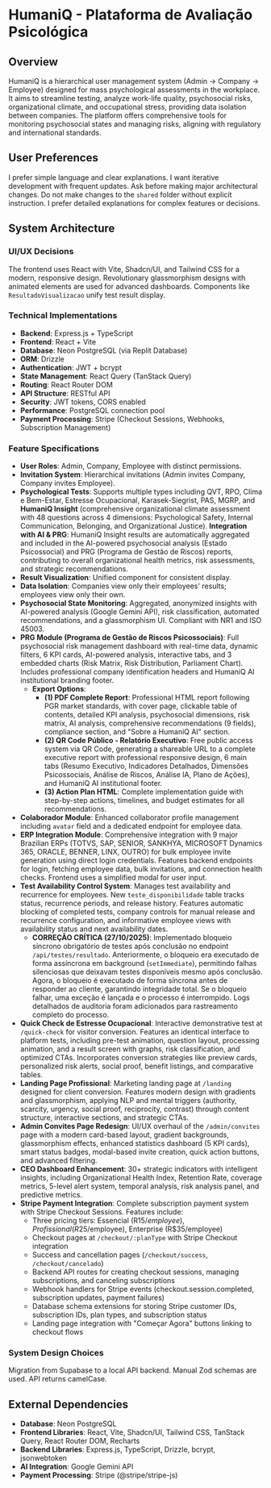 # HumaniQ - Plataforma de Avaliação Psicológica

## Overview
HumaniQ is a hierarchical user management system (Admin → Company → Employee) designed for mass psychological assessments in the workplace. It aims to streamline testing, analyze work-life quality, psychosocial risks, organizational climate, and occupational stress, providing data isolation between companies. The platform offers comprehensive tools for monitoring psychosocial states and managing risks, aligning with regulatory and international standards.

## User Preferences
I prefer simple language and clear explanations. I want iterative development with frequent updates. Ask before making major architectural changes. Do not make changes to the `shared` folder without explicit instruction. I prefer detailed explanations for complex features or decisions.

## System Architecture

### UI/UX Decisions
The frontend uses React with Vite, Shadcn/UI, and Tailwind CSS for a modern, responsive design. Revolutionary glassmorphism designs with animated elements are used for advanced dashboards. Components like `ResultadoVisualizacao` unify test result display.

### Technical Implementations
- **Backend**: Express.js + TypeScript
- **Frontend**: React + Vite
- **Database**: Neon PostgreSQL (via Replit Database)
- **ORM**: Drizzle
- **Authentication**: JWT + bcrypt
- **State Management**: React Query (TanStack Query)
- **Routing**: React Router DOM
- **API Structure**: RESTful API
- **Security**: JWT tokens, CORS enabled
- **Performance**: PostgreSQL connection pool
- **Payment Processing**: Stripe (Checkout Sessions, Webhooks, Subscription Management)

### Feature Specifications
- **User Roles**: Admin, Company, Employee with distinct permissions.
- **Invitation System**: Hierarchical invitations (Admin invites Company, Company invites Employee).
- **Psychological Tests**: Supports multiple types including QVT, RPO, Clima e Bem-Estar, Estresse Ocupacional, Karasek-Siegrist, PAS, MGRP, and **HumaniQ Insight** (comprehensive organizational climate assessment with 48 questions across 4 dimensions: Psychological Safety, Internal Communication, Belonging, and Organizational Justice). **Integration with AI & PRG**: HumaniQ Insight results are automatically aggregated and included in the AI-powered psychosocial analysis (Estado Psicossocial) and PRG (Programa de Gestão de Riscos) reports, contributing to overall organizational health metrics, risk assessments, and strategic recommendations.
- **Result Visualization**: Unified component for consistent display.
- **Data Isolation**: Companies view only their employees' results; employees view only their own.
- **Psychosocial State Monitoring**: Aggregated, anonymized insights with AI-powered analysis (Google Gemini API), risk classification, automated recommendations, and a glassmorphism UI. Compliant with NR1 and ISO 45003.
- **PRG Module (Programa de Gestão de Riscos Psicossociais)**: Full psychosocial risk management dashboard with real-time data, dynamic filters, 6 KPI cards, AI-powered analysis, interactive tabs, and 3 embedded charts (Risk Matrix, Risk Distribution, Parliament Chart). Includes professional company identification headers and HumaniQ AI institutional branding footer.
  - **Export Options**:
    - **(1) PDF Complete Report**: Professional HTML report following PGR market standards, with cover page, clickable table of contents, detailed KPI analysis, psychosocial dimensions, risk matrix, AI analysis, comprehensive recommendations (9 fields), compliance section, and "Sobre a HumaniQ AI" section.
    - **(2) QR Code Público - Relatório Executivo**: Free public access system via QR Code, generating a shareable URL to a complete executive report with professional responsive design, 6 main tabs (Resumo Executivo, Indicadores Detalhados, Dimensões Psicossociais, Análise de Riscos, Análise IA, Plano de Ações), and HumaniQ AI institutional footer.
    - **(3) Action Plan HTML**: Complete implementation guide with step-by-step actions, timelines, and budget estimates for all recommendations.
- **Colaborador Module**: Enhanced collaborator profile management including `avatar` field and a dedicated endpoint for employee data.
- **ERP Integration Module**: Comprehensive integration with 9 major Brazilian ERPs (TOTVS, SAP, SENIOR, SANKHYA, MICROSOFT Dynamics 365, ORACLE, BENNER, LINX, OUTRO) for bulk employee invite generation using direct login credentials. Features backend endpoints for login, fetching employee data, bulk invitations, and connection health checks. Frontend uses a simplified modal for user input.
- **Test Availability Control System**: Manages test availability and recurrence for employees. New `teste_disponibilidade` table tracks status, recurrence periods, and release history. Features automatic blocking of completed tests, company controls for manual release and recurrence configuration, and informative employee views with availability status and next availability dates.
  - **CORREÇÃO CRÍTICA (27/10/2025)**: Implementado bloqueio síncrono obrigatório de testes após conclusão no endpoint `/api/testes/resultado`. Anteriormente, o bloqueio era executado de forma assíncrona em background (`setImmediate`), permitindo falhas silenciosas que deixavam testes disponíveis mesmo após conclusão. Agora, o bloqueio é executado de forma síncrona antes de responder ao cliente, garantindo integridade total. Se o bloqueio falhar, uma exceção é lançada e o processo é interrompido. Logs detalhados de auditoria foram adicionados para rastreamento completo do processo.
- **Quick Check de Estresse Ocupacional**: Interactive demonstrative test at `/quick-check` for visitor conversion. Features an identical interface to platform tests, including pre-test animation, question layout, processing animation, and a result screen with graphs, risk classification, and optimized CTAs. Incorporates conversion strategies like preview cards, personalized risk alerts, social proof, benefit listings, and comparative tables.
- **Landing Page Profissional**: Marketing landing page at `/landing` designed for client conversion. Features modern design with gradients and glassmorphism, applying NLP and mental triggers (authority, scarcity, urgency, social proof, reciprocity, contrast) through content structure, interactive sections, and strategic CTAs.
- **Admin Convites Page Redesign**: UI/UX overhaul of the `/admin/convites` page with a modern card-based layout, gradient backgrounds, glassmorphism effects, enhanced statistics dashboard (5 KPI cards), smart status badges, modal-based invite creation, quick action buttons, and advanced filtering.
- **CEO Dashboard Enhancement**: 30+ strategic indicators with intelligent insights, including Organizational Health Index, Retention Rate, coverage metrics, 5-level alert system, temporal analysis, risk analysis panel, and predictive metrics.
- **Stripe Payment Integration**: Complete subscription payment system with Stripe Checkout Sessions. Features include:
  - Three pricing tiers: Essencial (R$15/employee), Profissional (R$25/employee), Enterprise (R$35/employee)
  - Checkout pages at `/checkout/:planType` with Stripe Checkout integration
  - Success and cancellation pages (`/checkout/success`, `/checkout/cancelado`)
  - Backend API routes for creating checkout sessions, managing subscriptions, and canceling subscriptions
  - Webhook handlers for Stripe events (checkout.session.completed, subscription updates, payment failures)
  - Database schema extensions for storing Stripe customer IDs, subscription IDs, plan types, and subscription status
  - Landing page integration with "Começar Agora" buttons linking to checkout flows

### System Design Choices
Migration from Supabase to a local API backend. Manual Zod schemas are used. API returns camelCase.

## External Dependencies
- **Database**: Neon PostgreSQL
- **Frontend Libraries**: React, Vite, Shadcn/UI, Tailwind CSS, TanStack Query, React Router DOM, Recharts
- **Backend Libraries**: Express.js, TypeScript, Drizzle, bcrypt, jsonwebtoken
- **AI Integration**: Google Gemini API
- **Payment Processing**: Stripe (@stripe/stripe-js)